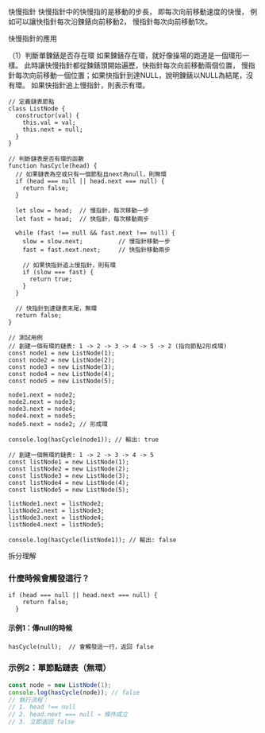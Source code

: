 快慢指針
    快慢指針中的快慢指的是移動的步長，
即每次向前移動速度的快慢，
例如可以讓快指針每次沿鍊錶向前移動2，
慢指針每次向前移動1次。

快慢指針的應用

（1）判斷單鍊錶是否存在環
    如果鍊錶存在環，就好像操場的跑道是一個環形一樣。
此時讓快慢指針都從鍊錶頭開始遍歷，快指針每次向前移動兩個位置，
慢指針每次向前移動一個位置；如果快指針到達NULL，說明鍊錶以NULL為結尾，沒有環。
如果快指針追上慢指針，則表示有環。

```
// 定義鏈表節點
class ListNode {
  constructor(val) {
    this.val = val;
    this.next = null;
  }
}

// 判斷鏈表是否有環的函數
function hasCycle(head) {
  // 如果鏈表為空或只有一個節點且next為null，則無環
  if (head === null || head.next === null) {
    return false;
  }
  
  let slow = head;  // 慢指針，每次移動一步
  let fast = head;  // 快指針，每次移動兩步
  
  while (fast !== null && fast.next !== null) {
    slow = slow.next;          // 慢指針移動一步
    fast = fast.next.next;     // 快指針移動兩步
    
    // 如果快指針追上慢指針，則有環
    if (slow === fast) {
      return true;
    }
  }
  
  // 快指針到達鏈表末尾，無環
  return false;
}

// 測試用例
// 創建一個有環的鏈表: 1 -> 2 -> 3 -> 4 -> 5 -> 2 (指向節點2形成環)
const node1 = new ListNode(1);
const node2 = new ListNode(2);
const node3 = new ListNode(3);
const node4 = new ListNode(4);
const node5 = new ListNode(5);

node1.next = node2;
node2.next = node3;
node3.next = node4;
node4.next = node5;
node5.next = node2; // 形成環

console.log(hasCycle(node1)); // 輸出: true

// 創建一個無環的鏈表: 1 -> 2 -> 3 -> 4 -> 5
const listNode1 = new ListNode(1);
const listNode2 = new ListNode(2);
const listNode3 = new ListNode(3);
const listNode4 = new ListNode(4);
const listNode5 = new ListNode(5);

listNode1.next = listNode2;
listNode2.next = listNode3;
listNode3.next = listNode4;
listNode4.next = listNode5;

console.log(hasCycle(listNode1)); // 輸出: false
```

拆分理解

### 什麼時候會觸發這行？
```
if (head === null || head.next === null) {
    return false;
  }
```
#### 示例1：傳null的時候
```
hasCycle(null);  // 會觸發這一行，返回 false
```


### 示例2：單節點鏈表（無環）
```javascript
const node = new ListNode(1);
console.log(hasCycle(node)); // false
// 執行流程：
// 1. head !== null
// 2. head.next === null → 條件成立
// 3. 立即返回 false
```
